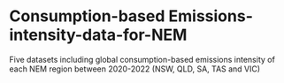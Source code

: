 # Consumption-based Emissions-intensity-data-for-NEM
Five datasets including global consumption-based emissions intensity of each NEM region between 2020-2022 (NSW, QLD, SA, TAS and VIC)
